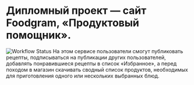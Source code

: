 # Дипломный проект — сайт Foodgram, «Продуктовый помощник».
![Workflow Status](https://github.com/YuraKvaskov/foodgram-project-react/actions/workflows/foodgram.yml/badge.svg)
На этом сервисе пользователи смогут публиковать рецепты, подписываться на публикации других пользователей, добавлять понравившиеся рецепты в список «Избранное», а перед походом в магазин скачивать сводный список продуктов, необходимых для приготовления одного или нескольких выбранных блюд.
